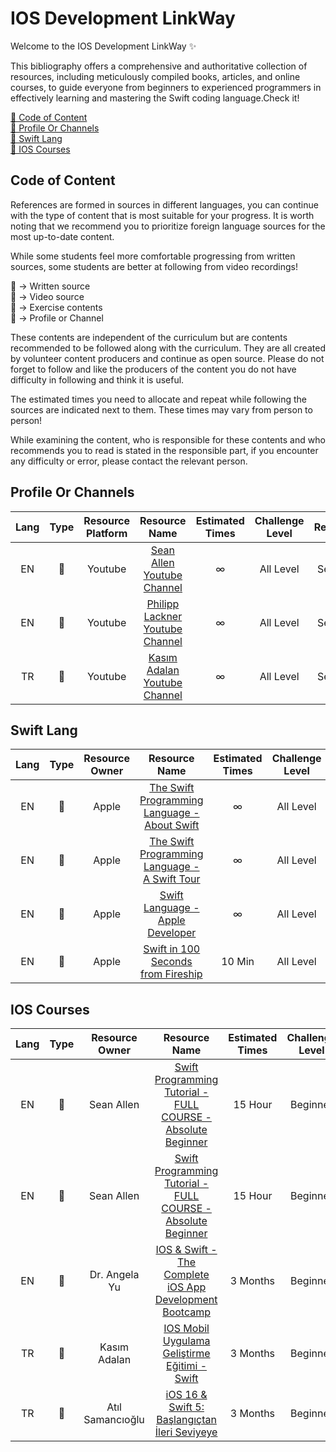 # IOS Development LinkWay

Welcome to the IOS Development LinkWay ✨

This bibliography offers a comprehensive and authoritative collection of resources, including meticulously compiled books, articles, and online courses, to guide everyone from beginners to experienced programmers in effectively learning and mastering the Swift coding language.Check it!

[📌  Code of Content](#cc) <br>
[📌  Profile Or Channels](#ne) <br>
[📌  Swift Lang](#sl) <br>
[📌  IOS Courses](#co) <br>

## <a name="cc"></a>Code of Content

References are formed in sources in different languages, you can continue with the type of content that is most suitable for your progress. It is worth noting that we recommend you to prioritize foreign language sources for the most up-to-date content.

While some students feel more comfortable progressing from written sources, some students are better at following from video recordings!

📑 -> Written source <br>
🎥 -> Video source <br>
📝 -> Exercise contents <br>
👤 -> Profile or Channel <br>

These contents are independent of the curriculum but are contents recommended to be followed along with the curriculum. They are all created by volunteer content producers and continue as open source. Please do not forget to follow and like the producers of the content you do not have difficulty in following and think it is useful.

The estimated times you need to allocate and repeat while following the sources are indicated next to them. These times may vary from person to person!

While examining the content, who is responsible for these contents and who recommends you to read is stated in the responsible part, if you encounter any difficulty or error, please contact the relevant person.


## <a name="ne"></a> Profile Or Channels

|Lang|Type  |Resource Platform |         Resource Name          |  Estimated Times |Challenge Level |Responsible |
|:--:|:-----:|:-----:|:-------------------------------------:|:--------------:|:-------------:|:---------------------:|
|EN  |👤     |Youtube | [Sean Allen Youtube Channel](https://www.youtube.com/@seanallen)                                                        |∞        |All Level  | Serkan Alıç          |
|EN  |👤     |Youtube | [Philipp Lackner Youtube Channel](https://www.youtube.com/@PhilippLackner/featured)                                                        |∞        |All Level  | Serkan Alıç          |
|TR  |👤     |Youtube | [Kasım Adalan Youtube Channel](https://www.youtube.com/@kasimadalan)                                                        |∞        |All Level  | Serkan Alıç          |

## <a name="sl"></a> Swift Lang

|Lang|Type  |Resource Owner |         Resource Name          |  Estimated Times |Challenge Level |Responsible |
|:--:|:-----:|:-----:|:-------------------------------------:|:--------------:|:-------------:|:---------------------:|
|EN  |📑     |Apple | [The Swift Programming Language - About Swift](https://docs.swift.org/swift-book/documentation/the-swift-programming-language/aboutswift)                                                        |∞        |All Level  | Serkan Alıç          |
|EN  |📑     |Apple | [The Swift Programming Language - A Swift Tour](https://docs.swift.org/swift-book/documentation/the-swift-programming-language/guidedtour)   |∞        |All Level  | Serkan Alıç          |
|EN  |📑     |Apple | [Swift Language - Apple Developer](https://developer.apple.com/swift/)   |∞        |All Level  | Serkan Alıç          |
|EN  |🎥     |Apple | [Swift in 100 Seconds from Fireship](https://www.youtube.com/watch?v=nAchMctX4YA&ab_channel=Fireship)   |10 Min        |All Level  | Serkan Alıç          |

## <a name="co"></a> IOS Courses

|Lang|Type  |Resource Owner |         Resource Name          |  Estimated Times |Challenge Level |Responsible |
|:--:|:-----:|:-----:|:-------------------------------------:|:--------------:|:-------------:|:---------------------:|
|EN  |📑     |Sean Allen | [Swift Programming Tutorial - FULL COURSE - Absolute Beginner](https://www.youtube.com/watch?v=CwA1VWP0Ldw&ab_channel=SeanAllen)                                                        |15 Hour        |Beginner  | Serkan Alıç          |
|EN  |📑     |Sean Allen | [Swift Programming Tutorial - FULL COURSE - Absolute Beginner](https://www.youtube.com/watch?v=CwA1VWP0Ldw&ab_channel=SeanAllen)                                                        |15 Hour        |Beginner  | Serkan Alıç          |
|EN  |🎥     |Dr. Angela Yu | [IOS & Swift - The Complete iOS App Development Bootcamp](https://www.udemy.com/course/ios-13-app-development-bootcamp/)   |3 Months        |Beginner  | Serkan Alıç          |
|TR  |🎥     |Kasım Adalan | [IOS Mobil Uygulama Geliştirme Eğitimi - Swift](https://www.udemy.com/course/ios-mobil-uygulama-gelistirme-egitimi-swift/)   |3 Months        |Beginner  | Serkan Alıç          |
|TR  |🎥     |Atıl Samancıoğlu | [iOS 16 & Swift 5: Başlangıçtan İleri Seviyeye](https://www.udemy.com/course/ios-gelistirme-kursu/)   |3 Months        |Beginner  | Serkan Alıç          |



